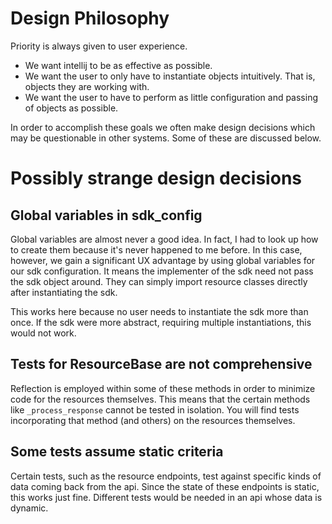 # Design Philosophy

Priority is always given to user experience. 

* We want intellij to be as effective as possible. 
* We want the user to only have to instantiate objects intuitively. That is, objects they are working with.
* We want the user to have to perform as little configuration and passing of objects as possible.

In order to accomplish these goals we often make design decisions which may be questionable in other systems. Some of these are discussed below.


# Possibly strange design decisions

## Global variables in sdk_config

Global variables are almost never a good idea. In fact, I had to look up how to create them because it's never 
happened to me before. In this case, however, we gain a significant UX advantage by 
using global variables for our sdk configuration. It means the implementer of the sdk need not pass the sdk
object around. They can simply import resource classes directly after instantiating the sdk. 

This works here because no user needs to instantiate the sdk more than once. If the sdk were more abstract, requiring
multiple instantiations, this would not work.

## Tests for ResourceBase are not comprehensive

Reflection is employed within some of these methods in order to minimize code for the resources
themselves. This means that the certain methods like `_process_response` cannot be tested in
isolation. You will find tests incorporating that method (and others) on the resources themselves.

## Some tests assume static criteria

Certain tests, such as the resource endpoints, test against specific kinds of data coming back
from the api. Since the state of these endpoints is static, this works just fine. Different
tests would be needed in an api whose data is dynamic.